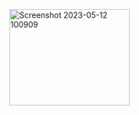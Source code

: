 
<img width="216" height="173" alt="Screenshot 2023-05-12 100909" src="https://github.com/user-attachments/assets/351485f3-4f8e-4011-a336-32598bacdef7" />
